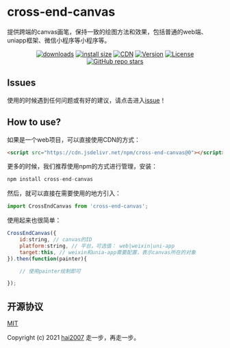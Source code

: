 # cross-end-canvas
提供跨端的canvas画笔，保持一致的绘图方法和效果，包括普通的web端、uniapp框架、微信小程序等小程序等。

<p align="center">
  <a href="https://hai2007.gitee.io/npm-downloads?interval=7&packages=cross-end-canvas"><img src="https://img.shields.io/npm/dm/cross-end-canvas.svg" alt="downloads"></a>
  <a href="https://packagephobia.now.sh/result?p=cross-end-canvas"><img src="https://packagephobia.now.sh/badge?p=cross-end-canvas" alt="install size"></a>
  <a href="https://www.jsdelivr.com/package/npm/cross-end-canvas"><img src="https://data.jsdelivr.com/v1/package/npm/cross-end-canvas/badge" alt="CDN"></a>
  <a href="https://www.npmjs.com/package/cross-end-canvas"><img src="https://img.shields.io/npm/v/cross-end-canvas.svg" alt="Version"></a>
  <a href="https://github.com/hai2007/cross-end-canvas/blob/master/LICENSE"><img src="https://img.shields.io/npm/l/cross-end-canvas.svg" alt="License"></a>
    <a href="https://github.com/hai2007/cross-end-canvas" target='_blank'><img alt="GitHub repo stars" src="https://img.shields.io/github/stars/hai2007/cross-end-canvas?style=social"></a>
</p>

## Issues
使用的时候遇到任何问题或有好的建议，请点击进入[issue](https://github.com/hai2007/cross-end-canvas/issues)！

## How to use?

如果是一个web项目，可以直接使用CDN的方式：

```html
<script src="https://cdn.jsdelivr.net/npm/cross-end-canvas@0"></script>
```

更多的时候，我们推荐使用npm的方式进行管理，安装：

```js
npm install cross-end-canvas
```

然后，就可以直接在需要使用的地方引入：

```js
import CrossEndCanvas from 'cross-end-canvas';
```

使用起来也很简单：

```js
CrossEndCanvas({
    id:string, // canvas的ID
    platform:string, // 平台，可选值： web|weixin|uni-app
    target:this, // weixin和unia-app需要配置，表示canvas所在的对象
}).then(function(painter){

    // 使用painter绘制即可

});
```

开源协议
---------------------------------------
[MIT](https://github.com/hai2007/cross-end-canvas/blob/master/LICENSE)

Copyright (c) 2021 [hai2007](https://hai2007.gitee.io/sweethome/) 走一步，再走一步。
